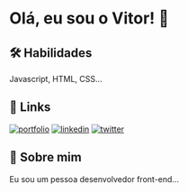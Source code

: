 
# Olá, eu sou o Vitor! 👋


## 🛠 Habilidades
Javascript, HTML, CSS...


## 🔗 Links
[![portfolio](https://img.shields.io/badge/my_portfolio-000?style=for-the-badge&logo=ko-fi&logoColor=white)]()
[![linkedin](https://img.shields.io/badge/linkedin-0A66C2?style=for-the-badge&logo=linkedin&logoColor=white)](https://www.linkedin.com/in/vitor-gabriel-823a242a3)
[![twitter](https://img.shields.io/badge/twitter-1DA1F2?style=for-the-badge&logo=twitter&logoColor=white)]()


## 🚀 Sobre mim
Eu sou um pessoa desenvolvedor front-end...

